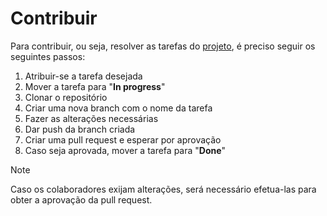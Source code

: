 # Contribuir
Para contribuir, ou seja, resolver as tarefas do [projeto](https://github.com/users/anotherlusitano/projects/5), é preciso seguir os seguintes passos:
1. Atribuir-se a tarefa desejada
2. Mover a tarefa para "**In progress**"
3. Clonar o repositório
4. Criar uma nova branch com o nome da tarefa
5. Fazer as alterações necessárias
6. Dar push da branch criada
7. Criar uma pull request e esperar por aprovação
8. Caso seja aprovada, mover a tarefa para "**Done**"

> [!NOTE]  
> Caso os colaboradores exijam alterações, será necessário efetua-las para obter a aprovação da pull request.
